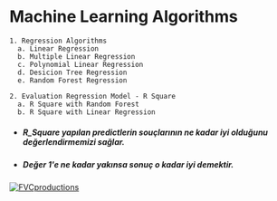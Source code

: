 # Machine Learning Algorithms

```
1. Regression Algorithms
  a. Linear Regression
  b. Multiple Linear Regression
  c. Polynomial Linear Regression
  d. Desicion Tree Regression
  e. Random Forest Regression
```
```
2. Evaluation Regression Model - R Square 
  a. R Square with Random Forest
  b. R Square with Linear Regression
```


* ##### R_Square yapılan predictlerin souçlarının ne kadar iyi olduğunu değerlendirmemizi sağlar. 
* ##### Değer 1'e ne kadar yakınsa sonuç o kadar iyi demektir.

 <a href="http://fvcproductions.com"><img src="https://www.teradata.com/getattachment/Blogs-(1)/The-Tree-of-Machine-Learning-Algorithms/The-Tree-of-Machine-Learning-algorithms-Enrico-Galimberti.jpg" alt="FVCproductions"></a>
 
